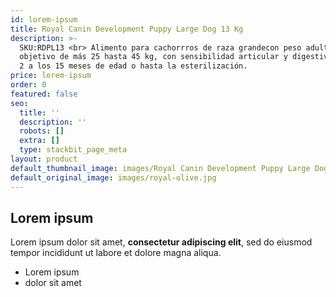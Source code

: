 ```yaml
---
id: lorem-ipsum
title: Royal Canin Development Puppy Large Dog 13 Kg
description: >-
  SKU:RDPL13 <br> Alimento para cachorrros de raza grandecon peso adulto
  objetivo de más 25 hasta 45 kg, con sensibilidad articular y digestiva. De los
  2 a los 15 meses de edad o hasta la esterilización.
price: lorem-ipsum
order: 0
featured: false
seo:
  title: ''
  description: ''
  robots: []
  extra: []
  type: stackbit_page_meta
layout: product
default_thumbnail_image: images/Royal Canin Development Puppy Large Dog.jpg
default_original_image: images/royal-olive.jpg
---
```

## Lorem ipsum

Lorem ipsum dolor sit amet, **consectetur adipiscing elit**, sed do eiusmod tempor incididunt ut labore et dolore magna aliqua.

- Lorem ipsum
- dolor sit amet